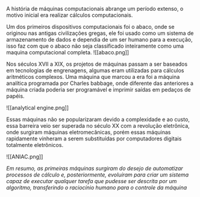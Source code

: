 A história de máquinas computacionais abrange um período extenso, o motivo inicial era realizar cálculos computacionais.

Um dos primeiros dispositivos computacionais foi o abaco, onde se originou nas antigas civilizações gregas, ele foi usado como um sistema de armazenamento de dados e dependia de um ser humano para a execução, isso faz com que o abaco não seja classificado inteiramente como uma maquina computacional completa.
![[abaco.png]]

Nos séculos XVII a XIX, os projetos de máquinas passam a ser baseados em tecnologias de engrenagens, algumas eram utilizadas para cálculos aritméticos complexos. Uma máquina que marcou a era foi a máquina analítica programada por Charles babbage, onde diferente das anteriores a máquina criada poderia ser programável e imprimir saídas em pedaços de papéis.

![[analytical engine.png]]

Essas máquinas não se popularizaram devido a complexidade e ao custo, essa barreira veio ser superada no século XX com a revolução eletrônica, onde surgiram máquinas eletromecânicas, porém essas máquinas rapidamente vinheram a serem substituídas por computadores digitais totalmente eletrônicos.

![[ANIAC.png]]

*Em resumo, as primeiras máquinas surgiram do desejo de automatizar processos de cálculo e, posteriormente, evoluíram para criar um sistema capaz de executar qualquer tarefa que pudesse ser descrita por um algoritmo, transferindo o raciocínio humano para o controle da máquina*